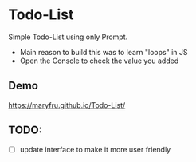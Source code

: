 # Todo-List
Simple Todo-List using only Prompt.
- Main reason to build this was to learn "loops" in JS
- Open the Console to check the value you added

## Demo
https://maryfru.github.io/Todo-List/

## TODO:
- [ ] update interface to make it more user friendly
